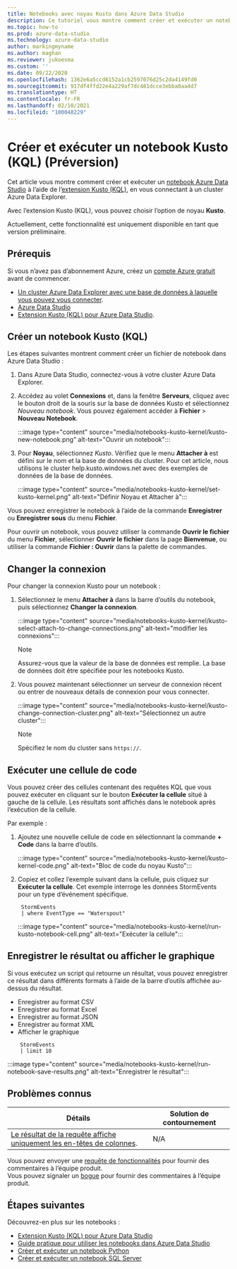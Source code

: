 ```yaml
---
title: Notebooks avec noyau Kusto dans Azure Data Studio
description: Ce tutoriel vous montre comment créer et exécuter un notebook Kusto.
ms.topic: how-to
ms.prod: azure-data-studio
ms.technology: azure-data-studio
author: markingmyname
ms.author: maghan
ms.reviewer: jukoesma
ms.custom: ''
ms.date: 09/22/2020
ms.openlocfilehash: 1362e6a5ccd6152a1cb2597076d25c2da4149fd0
ms.sourcegitcommit: 917df4ffd22e4a229af7dc481dcce3ebba0aa4d7
ms.translationtype: HT
ms.contentlocale: fr-FR
ms.lasthandoff: 02/10/2021
ms.locfileid: "100048229"
---
```

# <a name="create-and-run-a-kusto-kql-notebook-preview"></a>Créer et exécuter un notebook Kusto (KQL) (Préversion)

Cet article vous montre comment créer et exécuter un [notebook Azure Data Studio](./notebooks-guidance.md) à l’aide de l’[extension Kusto (KQL)](../extensions/kusto-extension.md), en vous connectant à un cluster Azure Data Explorer.

Avec l’extension Kusto (KQL), vous pouvez choisir l’option de noyau **Kusto**.

Actuellement, cette fonctionnalité est uniquement disponible en tant que version préliminaire.

## <a name="prerequisites"></a>Prérequis

Si vous n’avez pas d’abonnement Azure, créez un [compte Azure gratuit](https://azure.microsoft.com/free/) avant de commencer.

- [Un cluster Azure Data Explorer avec une base de données à laquelle vous pouvez vous connecter](/azure/data-explorer/create-cluster-database-portal).
- [Azure Data Studio](../download-azure-data-studio.md)
- [Extension Kusto (KQL) pour Azure Data Studio](../extensions/kusto-extension.md).

## <a name="create-a-kusto-kql-notebook"></a>Créer un notebook Kusto (KQL)

Les étapes suivantes montrent comment créer un fichier de notebook dans Azure Data Studio :

1. Dans Azure Data Studio, connectez-vous à votre cluster Azure Data Explorer.

2. Accédez au volet **Connexions** et, dans la fenêtre **Serveurs**, cliquez avec le bouton droit de la souris sur la base de données Kusto et sélectionnez *Nouveau notebook*. Vous pouvez également accéder à **Fichier** > **Nouveau Notebook**.

   :::image type="content" source="media/notebooks-kusto-kernel/kusto-new-notebook.png" alt-text="Ouvrir un notebook":::

3. Pour **Noyau**, sélectionnez *Kusto*. Vérifiez que le menu **Attacher à** est défini sur le nom et la base de données du cluster. Pour cet article, nous utilisons le cluster help.kusto.windows.net avec des exemples de données de la base de données.

   :::image type="content" source="media/notebooks-kusto-kernel/set-kusto-kernel.png" alt-text="Définir Noyau et Attacher à":::

Vous pouvez enregistrer le notebook à l’aide de la commande **Enregistrer** ou **Enregistrer sous** du menu **Fichier**.

Pour ouvrir un notebook, vous pouvez utiliser la commande **Ouvrir le fichier** du menu **Fichier**, sélectionner **Ouvrir le fichier** dans la page **Bienvenue**, ou utiliser la commande **Fichier : Ouvrir** dans la palette de commandes.

## <a name="change-the-connection"></a>Changer la connexion

Pour changer la connexion Kusto pour un notebook :

1. Sélectionnez le menu **Attacher à** dans la barre d’outils du notebook, puis sélectionnez **Changer la connexion**.

   :::image type="content" source="media/notebooks-kusto-kernel/kusto-select-attach-to-change-connections.png" alt-text="modifier les connexions":::

   > [!Note]
   > Assurez-vous que la valeur de la base de données est remplie. La base de données doit être spécifiée pour les notebooks Kusto.

2. Vous pouvez maintenant sélectionner un serveur de connexion récent ou entrer de nouveaux détails de connexion pour vous connecter.

   :::image type="content" source="media/notebooks-kusto-kernel/kusto-change-connection-cluster.png" alt-text="Sélectionnez un autre cluster":::

   > [!Note]
   > Spécifiez le nom du cluster sans `https://`.

## <a name="run-a-code-cell"></a>Exécuter une cellule de code

Vous pouvez créer des cellules contenant des requêtes KQL que vous pouvez exécuter en cliquant sur le bouton **Exécuter la cellule** situé à gauche de la cellule. Les résultats sont affichés dans le notebook après l’exécution de la cellule.

Par exemple :

1. Ajoutez une nouvelle cellule de code en sélectionnant la commande **+ Code** dans la barre d’outils.

   :::image type="content" source="media/notebooks-kusto-kernel/kusto-kernel-code.png" alt-text="Bloc de code du noyau Kusto":::

2. Copiez et collez l’exemple suivant dans la cellule, puis cliquez sur **Exécuter la cellule**. Cet exemple interroge les données StormEvents pour un type d’événement spécifique.

   ```kusto
    StormEvents
    | where EventType == "Waterspout"
   ```

   :::image type="content" source="media/notebooks-kusto-kernel/run-kusto-notebook-cell.png" alt-text="Exécuter la cellule":::

## <a name="save-the-result-or-show-chart"></a>Enregistrer le résultat ou afficher le graphique

Si vous exécutez un script qui retourne un résultat, vous pouvez enregistrer ce résultat dans différents formats à l’aide de la barre d’outils affichée au-dessus du résultat.

- Enregistrer au format CSV
- Enregistrer au format Excel
- Enregistrer au format JSON
- Enregistrer au format XML
- Afficher le graphique

```kusto
    StormEvents
    | limit 10
```

:::image type="content" source="media/notebooks-kusto-kernel/run-notebook-save-results.png" alt-text="Enregistrer le résultat":::

## <a name="known-issues"></a>Problèmes connus

| Détails | Solution de contournement |
|---------|------------|
| [Le résultat de la requête affiche uniquement les en-têtes de colonnes](https://github.com/microsoft/azuredatastudio/issues/12565). | N/A |

Vous pouvez envoyer une [requête de fonctionnalités](https://github.com/microsoft/azuredatastudio/issues/new?assignees=&labels=&template=feature_request.md&title=) pour fournir des commentaires à l’équipe produit.  
Vous pouvez signaler un [bogue](https://github.com/microsoft/azuredatastudio/issues/new?assignees=&labels=&template=bug_report.md&title=) pour fournir des commentaires à l’équipe produit.

## <a name="next-steps"></a>Étapes suivantes

Découvrez-en plus sur les notebooks :

- [Extension Kusto (KQL) pour Azure Data Studio](../extensions/kusto-extension.md)
- [Guide pratique pour utiliser les notebooks dans Azure Data Studio](./notebooks-guidance.md)
- [Créer et exécuter un notebook Python](./notebooks-python-kernel.md)
- [Créer et exécuter un notebook SQL Server](./notebooks-sql-kernel.md)